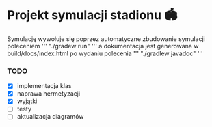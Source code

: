 # Projekt symulacji stadionu :stadium:
Symulację wywołuje się poprzez automatyczne zbudowanie symulacji poleceniem 
'''
"./gradew run"
'''
 a dokumentacja jest generowana w build/docs/index.html po wydaniu polecenia 
 '''
 "./gradlew javadoc"
 '''
### TODO
- [x] implementacja klas
- [x] naprawa hermetyzacji
- [x] wyjątki
- [ ] testy
- [ ] aktualizacja diagramów